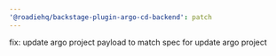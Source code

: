 ```yaml
---
'@roadiehq/backstage-plugin-argo-cd-backend': patch
---
```


fix: update argo project payload to match spec for update argo project
